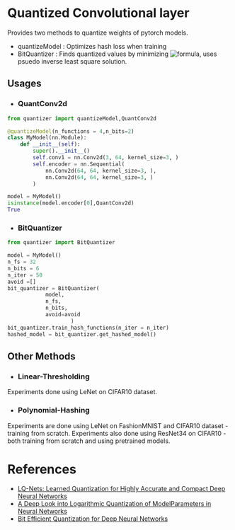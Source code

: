 # Quantized Convolutional layer

Provides two methods to quantize weights of pytorch models.
- quantizeModel : Optimizes hash loss when training
- BitQuantizer : Finds quantized values by minimizing ![formula](https://render.githubusercontent.com/render/math?math=$E[(q(w)-w)^2]$), uses psuedo inverse least square solution.
## Usages
- ### QuantConv2d

```py
from quantizer import quantizeModel,QuantConv2d

@quantizeModel(n_functions = 4,n_bits=2)
class MyModel(nn.Module):
    def __init__(self):
        super().__init__()
        self.conv1 = nn.Conv2d(3, 64, kernel_size=3, )
        self.encoder = nn.Sequential(
            nn.Conv2d(64, 64, kernel_size=3, ),
            nn.Conv2d(64, 64, kernel_size=3, )
        )

model = MyModel()
isinstance(model.encoder[0],QuantConv2d)
True
```
- ### BitQuantizer

```py
from quantizer import BitQuantizer

model = MyModel()
n_fs = 32
n_bits = 6
n_iter = 50
avoid =[]
bit_quantizer = BitQuantizer(
            model,
            n_fs,
            n_bits,
            avoid=avoid
                    )
bit_quantizer.train_hash_functions(n_iter = n_iter)
hashed_model = bit_quantizer.get_hashed_model()

```

## Other Methods
- ### Linear-Thresholding
Experiments done using LeNet on CIFAR10 dataset. 
- ### Polynomial-Hashing 
Experiments are done using LeNet on FashionMNIST and CIFAR10 dataset - training from scratch. 
Experiments also done using ResNet34 on CIFAR10 - both training from scratch and using pretrained models.

# References
- [LQ-Nets: Learned Quantization for Highly Accurate and Compact Deep Neural Networks](https://arxiv.org/abs/1807.10029)
- [A Deep Look into Logarithmic Quantization of ModelParameters in Neural Networks](https://dl.acm.org/doi/pdf/10.1145/3291280.3291800)
- [Bit Efficient Quantization for Deep Neural Networks](https://arxiv.org/pdf/1910.04877.pdf)